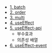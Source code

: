 - [1. batch](./src/hook/batch.js)
- [2. order](./src/hook/order.js)
- [3. multi](./src/hook/multi.js)
- [4. useEffect](./src/hook/useEffect.js)
- [5. useEffect-api](./src/hook/useEffect-api.js)
  - 부수효과
  - 의존성 배열
- [6. useEffect-event](./src/hook/useEffect-event.js)
